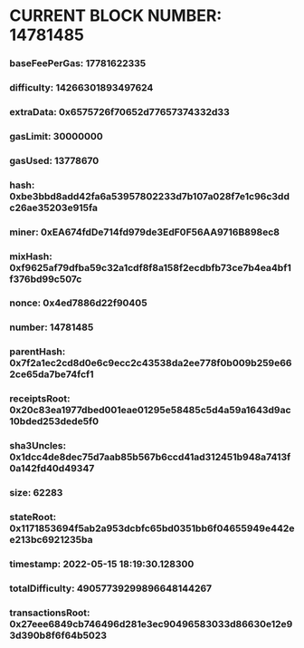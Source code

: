 # CURRENT BLOCK NUMBER: 14781485

### baseFeePerGas: 17781622335
### difficulty: 14266301893497624
### extraData: 0x6575726f70652d77657374332d33
### gasLimit: 30000000
### gasUsed: 13778670
### hash: 0xbe3bbd8add42fa6a53957802233d7b107a028f7e1c96c3ddc26ae35203e915fa
### miner: 0xEA674fdDe714fd979de3EdF0F56AA9716B898ec8
### mixHash: 0xf9625af79dfba59c32a1cdf8f8a158f2ecdbfb73ce7b4ea4bf1f376bd99c507c
### nonce: 0x4ed7886d22f90405
### number: 14781485
### parentHash: 0x7f2a1ec2cd8d0e6c9ecc2c43538da2ee778f0b009b259e662ce65da7be74fcf1
### receiptsRoot: 0x20c83ea1977dbed001eae01295e58485c5d4a59a1643d9ac10bded253dede5f0
### sha3Uncles: 0x1dcc4de8dec75d7aab85b567b6ccd41ad312451b948a7413f0a142fd40d49347
### size: 62283
### stateRoot: 0x1171853694f5ab2a953dcbfc65bd0351bb6f04655949e442ee213bc6921235ba
### timestamp: 2022-05-15 18:19:30.128300
### totalDifficulty: 49057739299896648144267
### transactionsRoot: 0x27eee6849cb746496d281e3ec90496583033d86630e12e93d390b8f6f64b5023
